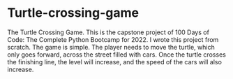 # Turtle-crossing-game
The Turtle Crossing Game.
This is the capstone project of 100 Days of Code: The Complete Python Bootcamp for 2022.
I wrote this project from scratch.
The game is simple. The player needs to move the turtle, which only goes forward, across the street filled with cars.
Once the turtle crosses the finishing line, the level will increase, and the speed of the cars will also increase.
